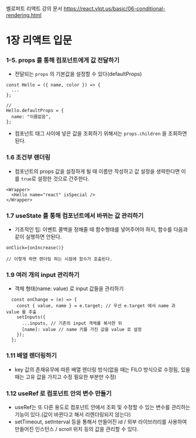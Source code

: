 벨로퍼트 리액트 강의 문서
https://react.vlpt.us/basic/06-conditional-rendering.html

# 1장 리액트 입문

### 1-5. props 를 통해 컴포넌트에게 값 전달하기

- 전달되는 `props` 의 기본값을 설정할 수 있다(defaultProps)

```
const Hello = ({ name, color }) => {
  ...
};

//
Hello.defaultProps = {
  name: "이름없음",
};
```

- 컴포넌트 태그 사이에 넣은 값을 조회하기 위해서는 `props.children` 을 조회하면 된다.

### 1.6 조건부 렌더링

- 컴포넌트의 props 값을 설정하게 될 때 이름만 작성하고 값 설정을 생략한다면 이를 `true`로 설정한 것으로 간주한다.

```
<Wrapper>
  <Hello name="react" isSpecial />
</Wrapper>
```

### 1.7 useState 를 통해 컴포넌트에서 바뀌는 값 관리하기

- 기초적인 팁: 이벤트 콜백을 정해줄 때 함수형태를 넣어주어야 하지, 함수를 다음과 같이 실행하면 안된다.

```
onClick={onIncrease()}

// 이렇게 하면 렌더링 하는 시점에 함수가 호출된다.
```

### 1.9 여러 개의 input 관리하기

- 객체 형태(name: value) 로 input 값들을 관리하기

```
  const onChange = (e) => {
    const { value, name } = e.target; // 우선 e.target 에서 name 과 value 를 추출
    setInputs({
      ...inputs, // 기존의 input 객체를 복사한 뒤
      [name]: value // name 키를 가진 값을 value 로 설정
    });
  };
```

### 1.11 배열 렌더링하기

- key 값의 존재유무에 따른 배열 렌더링 방식(없을 때는 FILO 방식으로 수정됨, 있을 때는 고유 값을 가지고 수정 필요한 부분만 수정)

### 1.12 useRef 로 컴포넌트 안의 변수 만들기

- useRef는 또 다른 용도로 컴포넌트 안에서 조회 및 수정할 수 있는 변수를 관리하는 기능이 있다.(값이 바뀐다고 해서 리렌더링되지 않는다)
- setTimeout, setInterval 등을 통해서 만들어진 id / 외부 라이브러리를 사용하여 만들어진 인스턴스 / scroll 위치 등의 값을 관리할 수 있다.

